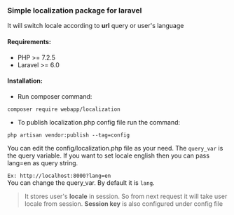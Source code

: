 ### Simple localization package for laravel

It will switch locale according to **url** query or user's language

#### Requirements:
* PHP >= 7.2.5
* Laravel >= 6.0
#### Installation:
* Run composer command:
```
composer require webapp/localization
```
* To publish localization.php config file run the command:
```
php artisan vendor:publish --tag=config
```
You can edit the config/localization.php file as your need. The `query_var` is the query variable. If you want to set locale english then you can pass lang=en as query string.

`Ex: http://localhost:8000?lang=en`<br>
You can change the query_var. By default it is `lang`.<br>
>It stores user's **locale** in session. So from next request it will take user locale from session. **Session key** is also configured under config file
